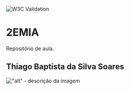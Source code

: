 ![W3C Validation](https://img.shields.io/w3c-validation/html?style=for-the-badge&targetUrl=https%3A%2F%2Fthiagobapsoares.github.io%2FBD2-0310-22%2F)
# 2EMIA
Repositório de aula.
## Thiago Baptista da Silva Soares
!["alt" - descrição da imagem](https://github.com/thiagobapsoares/BD2-0310-22/blob/main/img/capturesm.png)
